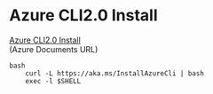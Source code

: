 # Azure CLI2.0 Install

[Azure CLI2.0 Install](https://docs.microsoft.com/ja-jp/cli/azure/install-azure-cli)<BR>
(Azure Documents URL)

~~~
bash
    curl -L https://aka.ms/InstallAzureCli | bash
    exec -l $SHELL

~~~

